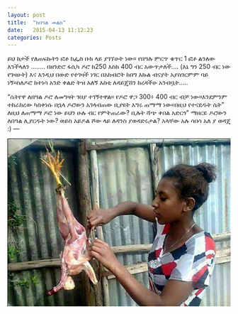 ```yaml
---
layout: post
title:  "ከበዓል መልስ"
date:   2015-04-13 11:12:23
categories: Posts
---
```

ይህ ከታች የለጠፍኩትን ፎቶ ከፌስ ቡክ ላይ ያገኘሁት ነው። የበዓሉ ምርጥ ቁጥር 1 ፎቶ ልንለው እንችላለን ........ በዘንድሮ ፋሲካ ዶሮ ከ250 እስከ 400 ብር አውጥታለች.... (እኔ ግን 250 ብር ነው የገዛሁት) እና እንዲህ በውድ የተገዛች ነገር በአክብሮት ከበግ እኩል ብናያት አያስገርምም ባይ ነኝ።ስለዶሮ ከተነሳ አንድ ቀልድ ትዝ አለኝ እስቲ ለዳይጄሽን ከረዳችሁ አንብቧት.....

“ሴትየዋ ለበዓል ዶሮ ለመግዛት ገበያ ተገኝተዋል። የዶሮ ዋጋ 300፥ 400 ብር ብቻ ነው።እንደምንም ተከራክረው ካስቀነሱ በኋላ ዶሮውን አገላብጠው ቢያዩት እግሩ ጠማማ ነው።በዚህ የተናደዱት ሴት" ለዚህ ለጠማማ ዶሮ ነው ይህን ሁሉ ብር የምትጠራው? ቢሉት ሻጭ ቀበል አድርጎ" ማዘርዬ ዶሮውን ለበዓል ሊያርዱት ነው? ወይስ አይዶል ሾው ላይ ለዳንስ ያወዳድሩታል? አላቸው አሉ ሳበሳ አለ ያ ወዳጄ :) —

![ከበዓል መልስ](/assets/kebeal-melse.png)